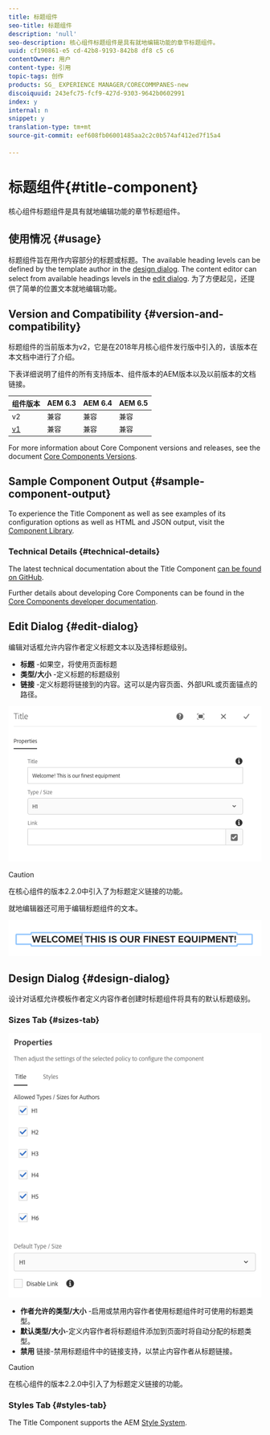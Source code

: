 ```yaml
---
title: 标题组件
seo-title: 标题组件
description: 'null'
seo-description: 核心组件标题组件是具有就地编辑功能的章节标题组件。
uuid: cf190861-e5 cd-42b8-9193-842b8 df8 c5 c6
contentOwner: 用户
content-type: 引用
topic-tags: 创作
products: SG_ EXPERIENCE MANAGER/CORECOMMPANES-new
discoiquuid: 243efc75-fcf9-427d-9303-9642b0602991
index: y
internal: n
snippet: y
translation-type: tm+mt
source-git-commit: eef608fb06001485aa2c2c0b574af412ed7f15a4

---
```



# 标题组件{#title-component}

核心组件标题组件是具有就地编辑功能的章节标题组件。

## 使用情况 {#usage}

标题组件旨在用作内容部分的标题或标题。The available heading levels can be defined by the template author in the [design dialog](#design-dialog). The content editor can select from available headings levels in the [edit dialog](#edit-dialog). 为了方便起见，还提供了简单的位置文本就地编辑功能。

## Version and Compatibility {#version-and-compatibility}

标题组件的当前版本为v2，它是在2018年月核心组件发行版中引入的，该版本在本文档中进行了介绍。

下表详细说明了组件的所有支持版本、组件版本的AEM版本以及以前版本的文档链接。

| 组件版本 | AEM 6.3 | AEM 6.4 | AEM 6.5 |
|---|---|---|---|
| v2 | 兼容 | 兼容 | 兼容 |
| [v1](title-v1.md) | 兼容 | 兼容 | 兼容 |

For more information about Core Component versions and releases, see the document [Core Components Versions](versions.md).

## Sample Component Output {#sample-component-output}

To experience the Title Component as well as see examples of its configuration options as well as HTML and JSON output, visit the [Component Library](http://opensource.adobe.com/aem-core-wcm-components/library/title.html).

### Technical Details {#technical-details}

The latest technical documentation about the Title Component [can be found on GitHub](https://github.com/adobe/aem-core-wcm-components/blob/master/content/src/content/jcr_root/apps/core/wcm/components/title/v2/title).

Further details about developing Core Components can be found in the [Core Components developer documentation](developing.md).

## Edit Dialog {#edit-dialog}

编辑对话框允许内容作者定义标题文本以及选择标题级别。

* **标题** -如果空，将使用页面标题
* **类型/大小** -定义标题的标题级别
* **链接** -定义标题将链接到的内容。这可以是内容页面、外部URL或页面锚点的路径。

![](assets/screenshot_2018-10-19at110055.png)

>[!CAUTION]
>
>在核心组件的版本2.2.0中引入了为标题定义链接的功能。

就地编辑器还可用于编辑标题组件的文本。

![](assets/chlimage_1-37.png)

## Design Dialog {#design-dialog}

设计对话框允许模板作者定义内容作者创建时标题组件将具有的默认标题级别。

### Sizes Tab {#sizes-tab}

![](assets/screenshot_2018-10-19at110120.png)

* **作者允许的类型/大小** -启用或禁用内容作者使用标题组件时可使用的标题类型。
* **默认类型/大小**-定义内容作者将标题组件添加到页面时将自动分配的标题类型。
* **禁用** 链接-禁用标题组件中的链接支持，以禁止内容作者从标题链接。

>[!CAUTION]
>
>在核心组件的版本2.2.0中引入了为标题定义链接的功能。

### Styles Tab {#styles-tab}

The Title Component supports the AEM [Style System](authoring.md#component-styling).